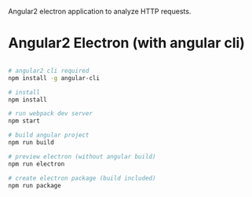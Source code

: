 Angular2 electron application to analyze HTTP requests.

# Angular2 Electron (with angular cli)

```bash

# angular2 cli required
npm install -g angular-cli

# install
npm install

# run webpack dev server
npm start

# build angular project
npm run build

# preview electron (without angular build)
npm run electron

# create electron package (build included)
npm run package

```
